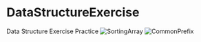 # DataStructureExercise
Data Structure Exercise Practice
![SortingArray](https://user-images.githubusercontent.com/36833306/235670943-d898fc93-6d60-4216-b0a4-987669b05f3b.PNG)
![CommonPrefix](https://user-images.githubusercontent.com/36833306/235670951-150c20db-3aed-4e19-a9de-6ca2babbbb69.PNG)
